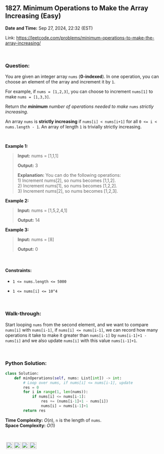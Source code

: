## 1827. Minimum Operations to Make the Array Increasing (Easy)
**Date and Time:** Sep 27, 2024, 22:32 (EST)

Link: https://leetcode.com/problems/minimum-operations-to-make-the-array-increasing/

<br>

### Question:
You are given an integer array `nums` (**0-indexed**). In one operation, you can choose an element of the array and increment it by `1`.

For example, if `nums = [1,2,3]`, you can choose to increment `nums[1]` to make `nums = [1,3,3]`.

Return _the **minimum** number of operations needed to make_ `nums` _strictly increasing_.

An array `nums` is **strictly increasing** if `nums[i] < nums[i+1]` for all `0 <= i < nums.length - 1`. An array of length `1` is trivially strictly increasing.

<br>

**Example 1:**
> **Input:** nums = [1,1,1]
> 
> **Output:** 3
>
> **Explanation:** You can do the following operations: <br>
> 1\) Increment nums[2], so nums becomes [1,1,2]. <br>
> 2\) Increment nums[1], so nums becomes [1,2,2]. <br>
> 3\) Increment nums[2], so nums becomes [1,2,3].

**Example 2:**
> **Input:** nums = [1,5,2,4,1]
> 
> **Output:** 14

**Example 3:**
> **Input:** nums = [8]
> 
> **Output:** 0

<br>

#### Constraints:
* `1 <= nums.length <= 5000`

* `1 <= nums[i] <= 10^4`

<br>

### Walk-through: 
Start looping `nums` from the second element, and we want to compare `nums[i]` with `nums[i-1]`, if `nums[i] <= nums[i-1]`, we can record how many operations it take to make it greater than `nums[i-1]` by `nums[i-1]+1 - nums[i]` and we also update `nums[i]` with this value `nums[i-1]+1`.

<br>

### Python Solution:
```python
class Solution:
    def minOperations(self, nums: List[int]) -> int:
        # Loop over nums, if nums[i] <= nums[i-1], update
        res = 0
        for i in range(1, len(nums)):
            if nums[i] <= nums[i-1]:
                res += (nums[i-1]+1 - nums[i])
                nums[i] = nums[i-1]+1
        return res
```
**Time Complexity:** $O(n)$, `n` is the length of `nums`. <br>
**Space Complexity:** $O(1)$

<br>

<img style="height:22px!important;margin-left:3px;vertical-align:text-bottom;" src="https://mirrors.creativecommons.org/presskit/icons/cc.svg?ref=chooser-v1" alt="CC BY-NC-SA" title="CC BY-NC-SA"><img style="height:22px!important;margin-left:3px;vertical-align:text-bottom;" src="https://mirrors.creativecommons.org/presskit/icons/by.svg?ref=chooser-v1" alt="BY: credit must be given to the creator" title="BY: credit must be given to the creator"><img style="height:22px!important;margin-left:3px;vertical-align:text-bottom;" src="https://mirrors.creativecommons.org/presskit/icons/nc.svg?ref=chooser-v1" alt="NC: Only noncommercial uses of the work are permitted" title="NC: Only noncommercial uses of the work are permitted"><img style="height:22px!important;margin-left:3px;vertical-align:text-bottom;" src="https://mirrors.creativecommons.org/presskit/icons/sa.svg?ref=chooser-v1" alt="SA: Adaptations must be shared under the same terms" title="SA: Adaptations must be shared under the same terms">